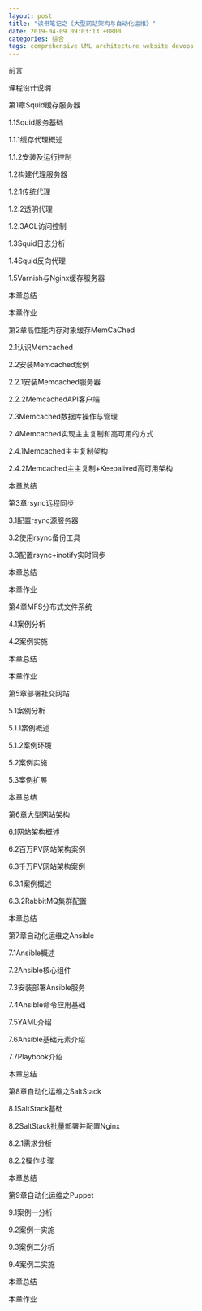 ```yaml
---
layout: post
title: "读书笔记之《大型网站架构与自动化运维》"
date: 2019-04-09 09:03:13 +0800
categories: 综合
tags: comprehensive UML architecture website devops
---
```


前言


课程设计说明


第1章Squid缓存服务器


1.1Squid服务基础


1.1.1缓存代理概述


1.1.2安装及运行控制


1.2构建代理服务器


1.2.1传统代理


1.2.2透明代理


1.2.3ACL访问控制


1.3Squid日志分析


1.4Squid反向代理


1.5Varnish与Nginx缓存服务器


本章总结


本章作业


第2章高性能内存对象缓存MemCaChed


2.1认识Memcached


2.2安装Memcached案例


2.2.1安装Memcached服务器


2.2.2MemcachedAPI客户端


2.3Memcached数据库操作与管理


2.4Memcached实现主主复制和高可用的方式


2.4.1Memcached主主复制架构


2.4.2Memcached主主复制+Keepalived高可用架构


本章总结


第3章rsync远程同步


3.1配置rsync源服务器


3.2使用rsync备份工具


3.3配置rsync+inotify实时同步


本章总结


本章作业


第4章MFS分布式文件系统


4.1案例分析


4.2案例实施


本章总结


本章作业


第5章部署社交网站


5.1案例分析


5.1.1案例概述


5.1.2案例环境


5.2案例实施


5.3案例扩展


本章总结


第6章大型网站架构


6.1网站架构概述


6.2百万PV网站架构案例


6.3千万PV网站架构案例


6.3.1案例概述


6.3.2RabbitMQ集群配置


本章总结


第7章自动化运维之Ansible


7.1Ansible概述


7.2Ansible核心组件


7.3安装部署Ansible服务


7.4Ansible命令应用基础


7.5YAML介绍


7.6Ansible基础元素介绍


7.7Playbook介绍


本章总结


第8章自动化运维之SaltStack


8.1SaltStack基础


8.2SaltStack批量部署并配置Nginx


8.2.1需求分析


8.2.2操作步骤


本章总结


第9章自动化运维之Puppet


9.1案例一分析


9.2案例一实施


9.3案例二分析


9.4案例二实施


本章总结


本章作业





